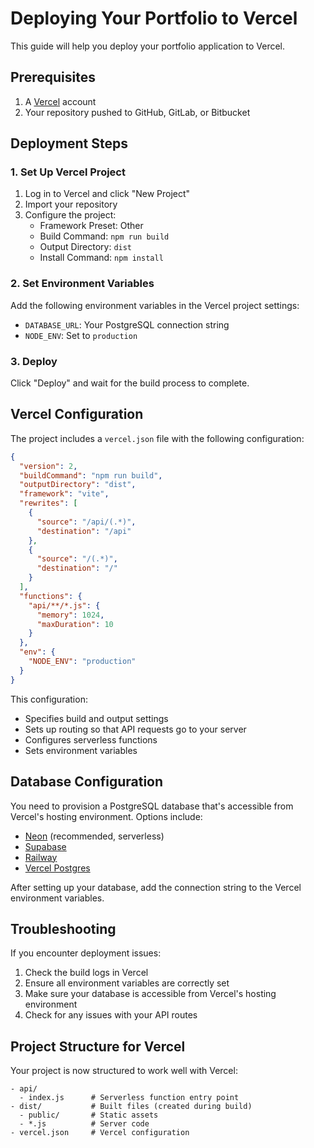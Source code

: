 # Deploying Your Portfolio to Vercel

This guide will help you deploy your portfolio application to Vercel.

## Prerequisites

1. A [Vercel](https://vercel.com) account
2. Your repository pushed to GitHub, GitLab, or Bitbucket

## Deployment Steps

### 1. Set Up Vercel Project

1. Log in to Vercel and click "New Project"
2. Import your repository
3. Configure the project:
   - Framework Preset: Other
   - Build Command: `npm run build`
   - Output Directory: `dist`
   - Install Command: `npm install`

### 2. Set Environment Variables

Add the following environment variables in the Vercel project settings:

- `DATABASE_URL`: Your PostgreSQL connection string
- `NODE_ENV`: Set to `production`

### 3. Deploy

Click "Deploy" and wait for the build process to complete.

## Vercel Configuration

The project includes a `vercel.json` file with the following configuration:

```json
{
  "version": 2,
  "buildCommand": "npm run build",
  "outputDirectory": "dist",
  "framework": "vite",
  "rewrites": [
    {
      "source": "/api/(.*)",
      "destination": "/api"
    },
    {
      "source": "/(.*)",
      "destination": "/"
    }
  ],
  "functions": {
    "api/**/*.js": {
      "memory": 1024,
      "maxDuration": 10
    }
  },
  "env": {
    "NODE_ENV": "production"
  }
}
```

This configuration:
- Specifies build and output settings
- Sets up routing so that API requests go to your server
- Configures serverless functions
- Sets environment variables

## Database Configuration

You need to provision a PostgreSQL database that's accessible from Vercel's hosting environment. Options include:

- [Neon](https://neon.tech/) (recommended, serverless)
- [Supabase](https://supabase.com/)
- [Railway](https://railway.app/)
- [Vercel Postgres](https://vercel.com/docs/storage/vercel-postgres)

After setting up your database, add the connection string to the Vercel environment variables.

## Troubleshooting

If you encounter deployment issues:

1. Check the build logs in Vercel
2. Ensure all environment variables are correctly set
3. Make sure your database is accessible from Vercel's hosting environment
4. Check for any issues with your API routes

## Project Structure for Vercel

Your project is now structured to work well with Vercel:

```
- api/
  - index.js      # Serverless function entry point
- dist/           # Built files (created during build)
  - public/       # Static assets
  - *.js          # Server code
- vercel.json     # Vercel configuration
``` 